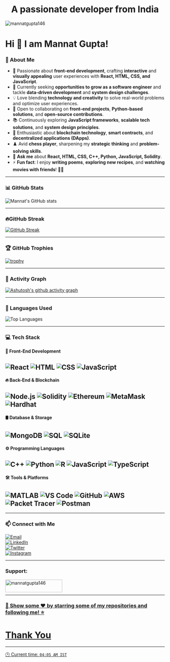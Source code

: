 <h1 align="center">A passionate developer from India</h1>

<p align="left"> <img src="https://komarev.com/ghpvc/?username=mannatgupta146&label=Profile%20views&color=0e75b6&style=flat" alt="mannatgupta146" /> </p>


# Hi 👋 I am Mannat Gupta!

### 💫 About Me  
- 🌱 Passionate about **front-end development**, crafting **interactive** and **visually appealing** user experiences with **React, HTML, CSS, and JavaScript**.  
- 🚀 Currently seeking **opportunities to grow as a software engineer** and tackle **data-driven development** and **system design challenges**.  
- 💡 Love blending **technology and creativity** to solve real-world problems and optimize user experiences.  
- 🤝 Open to collaborating on **front-end projects**, **Python-based solutions**, and **open-source contributions**.  
- 📚 Continuously exploring **JavaScript frameworks**, **scalable tech solutions**, and **system design principles**.  
- 🔗 Enthusiastic about **blockchain technology**, **smart contracts**, and **decentralized applications (DApps)**.  
- ♟️ Avid **chess player**, sharpening my **strategic thinking** and **problem-solving skills**.  
- 💬 **Ask me** about **React, HTML, CSS, C++, Python, JavaScript, Solidity**.  
- ⚡ **Fun fact**: I enjoy **writing poems**, **exploring new recipes**, and **watching movies with friends**! 🎥🍴   

---

### 📊 GitHub Stats  
![Mannat's GitHub stats](https://github-readme-stats.vercel.app/api?username=mannatgupta146&show_icons=true&theme=github-light)  

---

### 🔥GitHub Streak
[![GitHub Streak](https://nirzak-streak-stats.vercel.app?user=mannatgupta146%20&theme=github-light)](https://git.io/streak-stats)  

---

### 🏆 GitHub Trophies  
[![trophy](https://github-profile-trophy.vercel.app/?username=mannatgupta146&theme=flag-india&no-frame=false&margin-w=20)](https://github.com/ryo-ma/github-profile-trophy)

---

### 🌟 Activity Graph  
[![Ashutosh's github activity graph](https://github-readme-activity-graph.vercel.app/graph?username=mannatgupta146&theme=github-light)](https://github.com/ashutosh00710/github-readme-activity-graph)  

---

### 📖 Languages Used
<div style="display: flex; gap: 10px;">
  <img 
    src="https://github-readme-stats.vercel.app/api/top-langs/?username=mannatgupta146&layout=compact&langs_count=20&theme=default&hide_border=false&count_private=true" 
    alt="Top Languages"
  />
</div>

---

### 💻 Tech Stack  

#### 🚀 Front-End Development  
![React](https://img.shields.io/badge/React-61DAFB?style=for-the-badge&logo=react&logoColor=black)  ![HTML](https://img.shields.io/badge/HTML5-E34F26?style=for-the-badge&logo=html5&logoColor=white)  ![CSS](https://img.shields.io/badge/CSS3-1572B6?style=for-the-badge&logo=css3&logoColor=white)  ![JavaScript](https://img.shields.io/badge/JavaScript-F7DF1E?style=for-the-badge&logo=javascript&logoColor=black)  
---

#### 🔥 Back-End & Blockchain  
![Node.js](https://img.shields.io/badge/Node.js-339933?style=for-the-badge&logo=node.js&logoColor=white)  ![Solidity](https://img.shields.io/badge/Solidity-363636?style=for-the-badge&logo=solidity&logoColor=white)  ![Ethereum](https://img.shields.io/badge/Ethereum-3C3C3D?style=for-the-badge&logo=ethereum&logoColor=white)  ![MetaMask](https://img.shields.io/badge/MetaMask-F6851D?style=for-the-badge&logo=metamask&logoColor=white)  ![Hardhat](https://img.shields.io/badge/Hardhat-FF9900?style=for-the-badge&logo=ethereum&logoColor=white)  
---

#### 🛢️ Database & Storage  
![MongoDB](https://img.shields.io/badge/MongoDB-47A248?style=for-the-badge&logo=mongodb&logoColor=white)  ![SQL](https://img.shields.io/badge/SQL-4479A1?style=for-the-badge&logo=mysql&logoColor=white)  ![SQLite](https://img.shields.io/badge/SQLite-003B57?style=for-the-badge&logo=sqlite&logoColor=white)  
---

#### ⚙️ Programming Languages  
![C++](https://img.shields.io/badge/C%2B%2B-00599C?style=for-the-badge&logo=c%2B%2B&logoColor=white)  ![Python](https://img.shields.io/badge/Python-306998?style=for-the-badge&logo=python&logoColor=white)  ![R](https://img.shields.io/badge/R-276DC3?style=for-the-badge&logo=r&logoColor=white)  ![JavaScript](https://img.shields.io/badge/JavaScript-F7DF1E?style=for-the-badge&logo=javascript&logoColor=black) ![TypeScript](https://img.shields.io/badge/TypeScript-3178C6?style=for-the-badge&logo=typescript&logoColor=white)  
---

#### 🛠️ Tools & Platforms  
![MATLAB](https://img.shields.io/badge/MATLAB-0076A8?style=for-the-badge&logo=mathworks&logoColor=white)  ![VS Code](https://img.shields.io/badge/VS%20Code-007ACC?style=for-the-badge&logo=visual-studio-code&logoColor=white)  ![GitHub](https://img.shields.io/badge/GitHub-181717?style=for-the-badge&logo=github&logoColor=white)  ![AWS](https://img.shields.io/badge/AWS-232F3E?style=for-the-badge&logo=amazon-aws&logoColor=white)  ![Packet Tracer](https://img.shields.io/badge/Packet%20Tracer-008CC1?style=for-the-badge&logo=cisco&logoColor=white)  ![Postman](https://img.shields.io/badge/Postman-FF6C37?style=for-the-badge&logo=postman&logoColor=white)  
---

---


### 📫 Connect with Me  
[![Email](https://img.shields.io/badge/-Email-D14836?style=for-the-badge&logo=gmail&logoColor=white)](mailto:mannatgupta146@gmail.com)  
[![LinkedIn](https://img.shields.io/badge/LinkedIn-0077B5?style=for-the-badge&logo=linkedin&logoColor=white)](https://www.linkedin.com/in/mannatgupta146)  
[![Twitter](https://img.shields.io/badge/Twitter-1DA1F2?style=for-the-badge&logo=twitter&logoColor=white)](https://twitter.com/mannatgupta146)  
[![Instagram](https://img.shields.io/badge/Instagram-D32F2F?style=for-the-badge&logo=instagram&logoColor=white)](https://www.instagram.com/mannat_1411)  

---
<h3 align="left">Support:</h3>
<p><a href="https://www.buymeacoffee.com/mannatgupta146"> <img align="left" src="https://cdn.buymeacoffee.com/buttons/v2/default-yellow.png" height="40" width="180" alt="mannatgupta146" /></p><br><br>

---

### 🌟 Show some ❤️ by starring some of my repositories and following me! ⭐

# Thank You
---

🕒 Current time: `04:05 AM IST`
